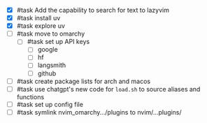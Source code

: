 - [x] #task Add the capability to search for text to lazyvim
- [x] #task install uv
- [x] #task explore uv
- [ ] #task move to omarchy
	- [ ] #task set up API keys
		- [ ] google
		- [ ] hf
		- [ ] langsmith
		- [ ] github
- [ ] #task create package lists for arch and macos
- [ ] #task use chatgpt's new code for `load.sh` to source aliases and functions
- [ ] #task set up config file
- [ ] #task symlink nvim_omarchy.../plugins to nvim/...plugins/
